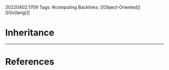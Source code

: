 20220402:1709
Tags: #computing 
Backlinks: [[Object-Oriented]] [[Go(lang)]]
# Inheritance




---
# References